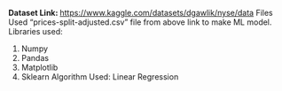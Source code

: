<b> Dataset Link: </b> https://www.kaggle.com/datasets/dgawlik/nyse/data 
Files
Used “prices-split-adjusted.csv” file from above link to make ML model.  
Libraries used:
1.	Numpy
2.	Pandas
3.	Matplotlib
4.	Sklearn 
Algorithm Used: Linear Regression 

